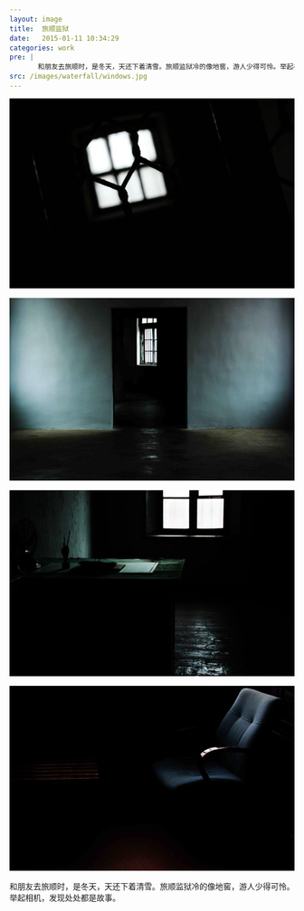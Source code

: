 ```yaml
---
layout: image
title:  旅顺监狱
date:   2015-01-11 10:34:29
categories: work
pre: | 
       和朋友去旅顺时，是冬天，天还下着清雪。旅顺监狱冷的像地窖，游人少得可怜。举起相机，发现处处都是故事。
src: /images/waterfall/windows.jpg
---
```


![](/images/windows.jpg)

![](/images/doors.jpg)

![](/images/officeroom.jpg)

![](/images/chair.jpg)

和朋友去旅顺时，是冬天，天还下着清雪。旅顺监狱冷的像地窖，游人少得可怜。举起相机，发现处处都是故事。
